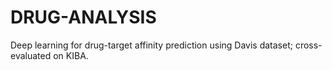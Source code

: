 # DRUG-ANALYSIS
Deep learning for drug-target affinity prediction using Davis dataset; cross-evaluated on KIBA.
